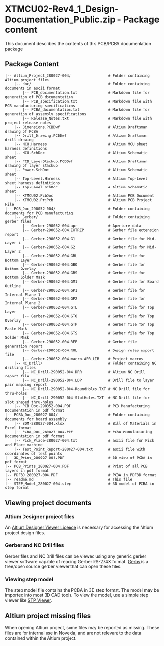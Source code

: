 # XTMCU02-Rev4_1_Design-Documentation_Public.zip - Package content

This document describes the contents of this PCB/PCBA documentation package.

## Package Content

    |-- Altium_Project_280027-004/                 # Folder containing Altium project files
        |-- doc/                                   # Folder containing documents in ascii format
            |-- PCB_documentation.txt              # Markdown file for generation of PCB_documentation
            |-- PCB_specification.txt              # Markdown file with PCB manufacturing specifications
            |-- PCBA_documentation.txt             # Markdown file for generation of assembly specifications
            |-- Release_Notes.txt                  # Markdown file with project release notes
        |-- Dimensions.PCBDwf                      # Altium Draftsman drawing of PCBA
        |-- Drill_Drawing.PCBDwf                   # Altium Draftsman drill drawing
        |-- MCU.Harness                            # Altium MCU sheet harness definitions
        |-- MCU.SchDoc                             # Altium Schematic sheet
        |-- PCB_LayerStackup.PCBDwf                # Altium Draftsman drawing of layer stackup
        |-- Power.SchDoc                           # Altium Schematic sheet
        |-- Top-Level.Harness                      # Altium Top-Level sheet harness definitions
        |-- Top-Level.SchDoc                       # Altium Schematic sheet
        |-- XTMCU02.PcbDoc                         # Altium PCB Document
        |-- XTMCU02.PrjPcb                         # Altium PCB Project File
    |-- PCB_Doc_290052-004/                        # Folder containing documents for PCB manufacturing
        |-- Gerber/                                # Folder containing gerber files
            |-- Gerber-290052-004.apr              # Aperture data
            |-- Gerber-290052-004.EXTREP           # Gerber file extension report
            |-- Gerber-290052-004.G1               # Gerber file for Mid-Layer 1
            |-- Gerber-290052-004.G2               # Gerber file for Mid-Layer 2
            |-- Gerber-290052-004.GBL              # Gerber file for Bottom Layer
            |-- Gerber-290052-004.GBO              # Gerber file for Bottom Overlay
            |-- Gerber-290052-004.GBS              # Gerber file for Bottom Solder Mask
            |-- Gerber-290052-004.GM1              # Gerber file for Board Outline
            |-- Gerber-290052-004.GP1              # Gerber file for Internal Plane 1
            |-- Gerber-290052-004.GP2              # Gerber file for Internal Plane 2
            |-- Gerber-290052-004.GTL              # Gerber file for Top Layer
            |-- Gerber-290052-004.GTO              # Gerber file for Top Overlay
            |-- Gerber-290052-004.GTP              # Gerber file for Top Paste Mask
            |-- Gerber-290052-004.GTS              # Gerber file for Top Solder Mask
            |-- Gerber-290052-004.REP              # Gerber file generation report
            |-- Gerber-290052-004.RUL              # Design rules export file
            |-- Gerber-290052-004-macro.APR_LIB    # Project macros
        |-- NC_Drill/                              # Folder containing NC drilling files
            |-- NC_Drill-290052-004.DRR            # Altium NC Drill report file
            |-- NC_Drill-290052-004.LDP            # Drill file to layer pair mapping report
            |-- NC_Drill-290052-004-RoundHoles.TXT # NC Drill file for thru-holes
            |-- NC_Drill-290052-004-SlotHoles.TXT  # NC Drill file for slot shaped thru-holes
        |-- PCB_Doc-290052-004.PDF                 # PCB Manufacturing Documentation in pdf format
    |-- PCBA_Doc_280027-004/                       # Folder containing documents for board assembly
        |-- BOM-280027-004.xlsx                    # Bill of Materials in Excel format
        |-- PCBA_Doc_280027-004.PDF                # PCBA Manufacturing Documentation in pdf format
        |-- Pick_Place-280027-004.txt              # ascii file for Pick and Place machine
        |-- Test_Point_Report-280027-004.txt       # ascii file with coordinates of test points
    |-- 3D_Print_280027-004.PDF                    # 3D-view of PCBA in pdf format
    |-- PCB_Prints_280027-004.PDF                  # Print of all PCB layers in pdf format
    |-- PDF3D_280027-004.PDF                       # PCBA in PDF3D format
    |-- readme.md                                  # This file
    |-- STEP_Model_280027-004.step                 # 3D model of PCBA in step format

## Viewing project documents

### Altium Designer project files

An [Altium Designer Viewer Licence](https://www.altium.com/altium-designer-viewer) is necessary for accessing the Altium project design files.

### Gerber and NC Drill files

Gerber files and NC Drill files can be viewed using any generic gerber viewer software capable of reading Gerber RS-274X format. [Gerbv](http://gerbv.geda-project.org/) is a free/open source gerber viewer that can open these files.

### Viewing step model

The step model file contains the PCBA in 3D step format. The model may be imported into most 3D CAD tools. To view the model, use a simple step viewer like
[STP Viewer](http://stpviewer.com/).

## Altium project missing files

When opening Altium project, some files may be reported as missing. These files are for internal use in Novelda, and are not relevant to the data contained within the Altium project.
